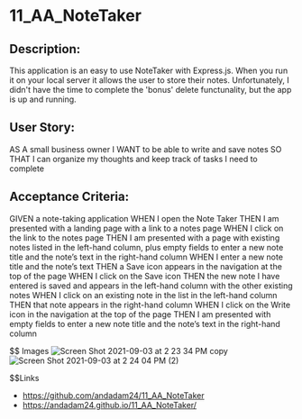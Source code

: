 # 11_AA_NoteTaker

## Description:
This application is an easy to use NoteTaker with Express.js. When you run it on your local server it allows the user to store their notes. Unfortunately, I didn't have the time to complete the 'bonus' delete functunality, but the app is up and running. 

## User Story:
AS A small business owner
I WANT to be able to write and save notes
SO THAT I can organize my thoughts and keep track of tasks I need to complete

## Acceptance Criteria:
GIVEN a note-taking application
WHEN I open the Note Taker
THEN I am presented with a landing page with a link to a notes page
WHEN I click on the link to the notes page
THEN I am presented with a page with existing notes listed in the left-hand column, plus empty fields to enter a new note title and the note’s text in the right-hand column
WHEN I enter a new note title and the note’s text
THEN a Save icon appears in the navigation at the top of the page
WHEN I click on the Save icon
THEN the new note I have entered is saved and appears in the left-hand column with the other existing notes
WHEN I click on an existing note in the list in the left-hand column
THEN that note appears in the right-hand column
WHEN I click on the Write icon in the navigation at the top of the page
THEN I am presented with empty fields to enter a new note title and the note’s text in the right-hand column

$$ Images
![Screen Shot 2021-09-03 at 2 23 34 PM copy](https://user-images.githubusercontent.com/81110930/132050698-8b40bb65-c28d-421e-853b-85539219aa2c.png)
![Screen Shot 2021-09-03 at 2 24 04 PM (2)](https://user-images.githubusercontent.com/81110930/132050771-7f98fa2c-8931-4f91-9ee5-b0fe095de725.png)

$$Links
* https://github.com/andadam24/11_AA_NoteTaker
* https://andadam24.github.io/11_AA_NoteTaker/